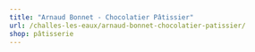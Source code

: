 ```yaml
---
title: "Arnaud Bonnet - Chocolatier Pâtissier"
url: /challes-les-eaux/arnaud-bonnet-chocolatier-patissier/
shop: pâtisserie
---
```

